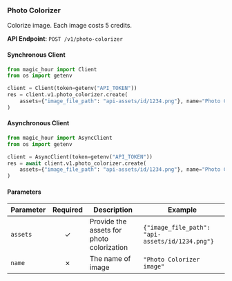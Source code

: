 
### Photo Colorizer <a name="create"></a>

Colorize image. Each image costs 5 credits.

**API Endpoint**: `POST /v1/photo-colorizer`

#### Synchronous Client

```python
from magic_hour import Client
from os import getenv

client = Client(token=getenv("API_TOKEN"))
res = client.v1.photo_colorizer.create(
    assets={"image_file_path": "api-assets/id/1234.png"}, name="Photo Colorizer image"
)

```

#### Asynchronous Client

```python
from magic_hour import AsyncClient
from os import getenv

client = AsyncClient(token=getenv("API_TOKEN"))
res = await client.v1.photo_colorizer.create(
    assets={"image_file_path": "api-assets/id/1234.png"}, name="Photo Colorizer image"
)

```

#### Parameters

| Parameter | Required | Description | Example |
|-----------|:--------:|-------------|--------|
| `assets` | ✓ | Provide the assets for photo colorization | `{"image_file_path": "api-assets/id/1234.png"}` |
| `name` | ✗ | The name of image | `"Photo Colorizer image"` |
